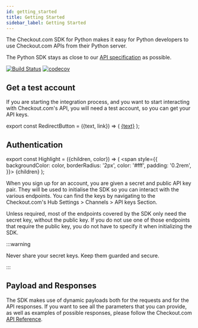 ```yaml
---
id: getting_started
title: Getting Started
sidebar_label: Getting Started
---
```


The Checkout.com SDK for Python makes it easy for Python developers to use Checkout.com APIs from their Python server.

The Python SDK stays as close to our [API specification](https://api-reference.checkout.com) as possible.

[![Build Status](https://travis-ci.org/checkout/checkout-sdk-python.svg?branch=unified-payments)](https://travis-ci.org/checkout/checkout-sdk-python)
[![codecov](https://codecov.io/gh/checkout/checkout-sdk-python/branch/unified-payments/graph/badge.svg)](https://codecov.io/gh/checkout/checkout-sdk-python)

## Get a test account

If you are starting the integration process, and you want to start interacting with Checkout.com's API, you will need a test account, so you can get your API keys.

export const RedirectButton = ({text, link}) => (
<a
href={link}
target="\_blank"
className="get-test-account">{text}</a>
);

<RedirectButton text="Get a test account" link="https://www.checkout.com/get-test-account" />

## Authentication

export const Highlight = ({children, color}) => (
<span
style={{
      backgroundColor: color,
      borderRadius: '2px',
      color: '#fff',
      padding: '0.2rem',
    }}>
{children}
</span>
);

When you sign up for an account, you are given a secret and public API key pair. They will be used to initialise the SDK so you can interact with the various endpoints. You can find the keys by navigating to the Checkout.com's Hub <Highlight color="#1877F2">Settings > Channels > API keys Section</Highlight>.

Unless required, most of the endpoints covered by the SDK only need the secret key, without the public key. If you do not use one of those endpoints that require the public key, you do not have to specify it when initializing the SDK.

:::warning

Never share your secret keys. Keep them guarded and secure.

:::

## Payload and Responses

The SDK makes use of dynamic payloads both for the requests and for the API responses. If you want to see all the parameters that you can provide, as well as examples of possible responses, please follow the Checkout.com [API Reference](https://api-reference.checkout.com/).
